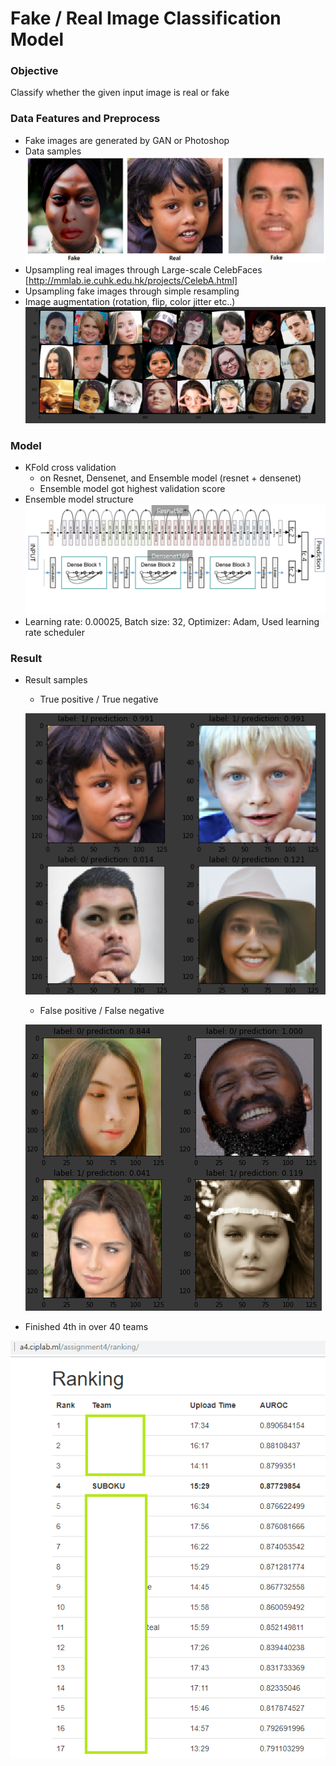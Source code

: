 # Fake / Real Image Classification Model

### Objective ###
Classify whether the given input image is real or fake

### Data Features and Preprocess ###
- Fake images are generated by GAN or Photoshop
- Data samples
![real_fake_image](/images/real_fake_image.png)
- Upsampling real images through Large-scale CelebFaces [http://mmlab.ie.cuhk.edu.hk/projects/CelebA.html]
- Upsampling fake images through simple resampling
- Image augmentation (rotation, flip, color jitter etc..)
![augmented_image](/images/augmented_image.png)

### Model ###
- KFold cross validation
  - on Resnet, Densenet, and Ensemble model (resnet + densenet)
  - Ensemble model got highest validation score
- Ensemble model structure
![ensemble_model_image](/images/ensemble_model_image.png)
- Learning rate: 0.00025, Batch size: 32, Optimizer: Adam, Used learning rate scheduler

### Result ###
- Result samples
  - True positive / True negative
  
  ![true_image](/images/ture_image.png)
  - False positive / False negative
  
  ![negative_image](/images/negative_image.png)
- Finished 4th in over 40 teams

![result_image](/images/result_image.png)

